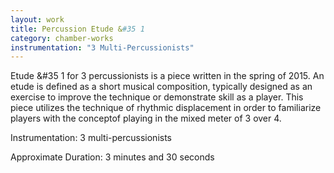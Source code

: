 ```yaml
---
layout: work
title: Percussion Etude &#35 1
category: chamber-works
instrumentation: "3 Multi-Percussionists"
---
```


Etude &#35 1 for 3 ​percussionists is a piece written in the spring of 2015. An etude is defined as a short musical composition, typically designed as an exercise to improve the technique or demonstrate skill as a player. This piece utilizes the technique of rhythmic displacement in order to familiarize players with the concept​of playing in the ​mixed meter of 3 over 4.

Instrumentation: 3 multi-percussionists

Approximate Duration: 3 minutes and 30 seconds


